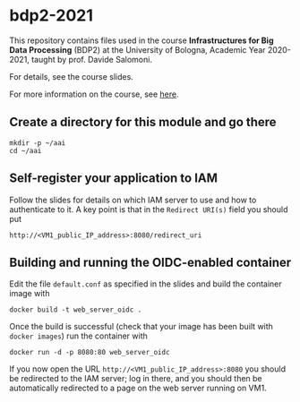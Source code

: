 # bdp2-2021
This repository contains files used in the course <b>Infrastructures for Big Data Processing</b> (BDP2) at the University of Bologna, Academic Year 2020-2021, taught by prof. Davide Salomoni.

For details, see the course slides.

For more information on the course, see <a href=https://www.unibo.it/it/didattica/insegnamenti/insegnamento/2020/435337>here</a>.

## Create a directory for this module and go there
```
mkdir -p ~/aai
cd ~/aai
```
## Self-register your application to IAM

Follow the slides for details on which IAM server to use and how to authenticate to it. A key point is that in the `Redirect URI(s)` field you should put 

```
http://<VM1_public_IP_address>:8080/redirect_uri
```

## Building and running the OIDC-enabled container

Edit the file `default.conf` as specified in the slides and build the container image with

```
docker build -t web_server_oidc .
```

Once the build is successful (check that your image has been built with `docker images`) run the container with

```
docker run -d -p 8080:80 web_server_oidc
```

If you now open the URL `http://<VM1_public_IP_address>:8080` you should be redirected to the IAM server; log in there, and you should then be automatically redirected to a page on the web server running on VM1.
